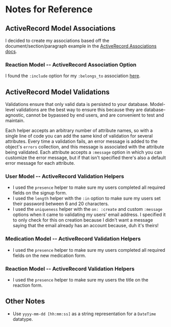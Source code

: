 # Notes for Reference

## ActiveRecord Model Associations

I decided to create my associations based off the document/section/paragraph example in the [ActiveRecord Associations docs](https://guides.rubyonrails.org/v2.3.11/association_basics.html#the-has-many-through-association).

### Reaction Model -- ActiveRecord Association Option

I found the `:include` option for my `:belongs_to` association [here](https://guides.rubyonrails.org/v2.3.11/association_basics.html#belongs-to-association-reference).

## ActiveRecord Model Validations

Validations ensure that only valid data is persisted to your database. Model-level validations are the best way to ensure this because they are database-agnostic, cannot be bypassed by end users, and are convenient to test and maintain.

Each helper accepts an arbitrary number of attribute names, so with a single line of code you can add the same kind of validation for several attributes. Every time a validation fails, an error message is added to the object's `errors` collection, and this message is associated with the attribute being validated. Each attribute accepts a `:message` option in which you can customize the error message, but if that isn't specified there's also a default error message for each attribute.

### User Model -- ActiveRecord Validation Helpers

- I used the `presence` helper to make sure my users completed all required fields on the signup form.
- I used the `length` helper with the `:in` option to make sure my users set their password between 6 and 20 characters.
- I used the `uniqueness` helper with the `on: :create` and custom `:message` options when it came to validating my users' email address. I specified it to only check for this on creation because I didn't want a message saying that the email already has an account because, duh it's theirs!

### Medication Model -- ActiveRecord Validation Helpers

- I used the `presence` helper to make sure my users completed all required fields on the new medication form.

### Reaction Model -- ActiveRecord Validation Helpers

- I used the `presence` helper to make sure my users the title on the reaction form.

## Other Notes

- Use `yyyy-mm-dd [hh:mm:ss]` as a string representation for a `DateTime` datatype.